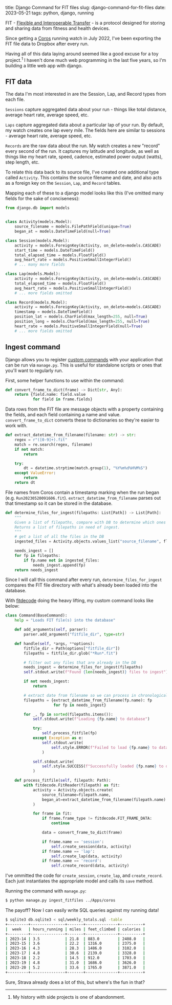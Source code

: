 title: Django Command for FIT files
slug: django-command-for-fit-files
date: 2023-05-21
tags: python, django, running

FIT - [Flexible and Interoperable Transfer](https://developer.garmin.com/fit/protocol/) - is a protocol designed for storing and sharing data from fitness and health devices.

Since getting a [Coros](https://coros.com/) running watch in July 2022, I've been exporting the FIT file data to Dropbox after every run.

Having all of this data laying around seemed like a good excuse for a toy project.<sup>1</sup> I haven't done much web programming in the last five years, so I'm building a little web app with django.

## FIT data

The data I'm most interested in are the Session, Lap, and Record types from each file.

`Sessions` capture aggregated data about your run - things like total distance, average heart rate, average speed, etc.

`Laps` capture aggregated data about a particular lap of your run. By default, my watch creates one lap every mile. The fields here are similar to sessions - average heart rate, average speed, etc.

`Records` are the raw data about the run. My watch creates a new "record" every second of the run. It captures my latitude and longitude, as well as things like my heart rate, speed, cadence, estimated power output (watts), step length, etc.

To relate this data back to its source file, I've created one additional type called `Activity`. This contains the source filename and date, and also acts as a foreign key on the `Session`, `Lap`, and `Record` tables.

Mapping each of these to a django model looks like this (I've omitted many fields for the sake of conciseness):

```python
from django.db import models


class Activity(models.Model):
    source_filename = models.FilePathField(unique=True)
    began_at = models.DateTimeField(null=True)

class Session(models.Model):
    activity = models.ForeignKey(Activity, on_delete=models.CASCADE)
    start_time = models.DateTimeField()
    total_elapsed_time = models.FloatField()
    avg_heart_rate = models.PositiveSmallIntegerField()
    # ... many more fields

class Lap(models.Model):
    activity = models.ForeignKey(Activity, on_delete=models.CASCADE)
    total_elapsed_time = models.FloatField()
    avg_heart_rate = models.PositiveSmallIntegerField()
    # ... more fields omitted

class Record(models.Model):
    activity = models.ForeignKey(Activity, on_delete=models.CASCADE)
    timestamp = models.DateTimeField()
    position_lat = models.CharField(max_length=255, null=True)
    position_long = models.CharField(max_length=255, null=True)
    heart_rate = models.PositiveSmallIntegerField(null=True)
    # ... more fields omitted
```

## Ingest command

Django allows you to register [custom commands](https://django.readthedocs.io/en/stable/howto/custom-management-commands.html#module-django.core.management) with your application that can be run via `manage.py`. This is useful for standalone scripts or ones that you'll want to regularly run.


First, some helper functions to use within the command:

```python
def convert_frame_to_dict(frame) -> Dict[str, Any]:
    return {field.name: field.value
            for field in frame.fields}
```
Data rows from the FIT file are message objects with a property containing the fields, and each field containing a name and value. `convert_frame_to_dict` converts these to dictionaries so they're easier to work with.


```python
def extract_datetime_from_filename(filename: str) -> str:
    regex = r"([0-9]+).fit"
    match = re.search(regex, filename)
    if not match:
        return

    try:
        dt = datetime.strptime(match.group(1), "%Y%m%d%H%M%S")
    except ValueError:
        return
    return dt
```
File names from Coros contain a timestamp marking when the run began (e.g. `Run20230520091606.fit`). `extract_datetime_from_filename` parses out that timestamp so it can be stored in the database.

```python
def determine_files_for_ingest(filepaths: List[Path]) -> List[Path]:
    """
    Given a list of filepaths, compare with DB to determine which ones should be ingested.
    Returns a list of filepaths in need of ingest.
    """
    # get a list of all the files in the DB
    ingested_files = Activity.objects.values_list("source_filename", flat=True)

    needs_ingest = []
    for fp in filepaths:
        if fp.name not in ingested_files:
            needs_ingest.append(fp)
    return needs_ingest
```
Since I will call this command after every run, `determine_files_for_ingest` compares the FIT file directory with what's already been loaded into the database.

With [fitdecode](https://github.com/polyvertex/fitdecode) doing the heavy lifting, my custom command looks like below:

```python
class Command(BaseCommand):
    help = "Loads FIT file(s) into the database"

    def add_arguments(self, parser):
        parser.add_argument("fitfile_dir", type=str)

    def handle(self, *args, **options):
        fitfile_dir = Path(options["fitfile_dir"])
        filepaths = fitfile_dir.glob("*Run*.fit")

        # filter out any files that are already in the DB
        needs_ingest = determine_files_for_ingest(filepaths)
        self.stdout.write(f"Found {len(needs_ingest)} files to ingest")

        if not needs_ingest:
            return

        # extract date from filename so we can process in chronological order
        filepaths = {extract_datetime_from_filename(fp.name): fp
                     for fp in needs_ingest}

        for _, fp in sorted(filepaths.items()):
            self.stdout.write(f"Loading {fp.name} to database")

            try:
                self.process_fitfile(fp)
            except Exception as e:
                self.stdout.write(
                    self.style.ERROR(f"Failed to load {fp.name} to database", e)
                )

            self.stdout.write(
                self.style.SUCCESS(f"Successfully loaded {fp.name} to database")
            )

    def process_fitfile(self, filepath: Path):
        with fitdecode.FitReader(filepath) as fit:
            activity = Activity.objects.create(
                source_filename=filepath.name,
                began_at=extract_datetime_from_filename(filepath.name)
            )

            for frame in fit:
                if frame.frame_type != fitdecode.FIT_FRAME_DATA:
                    continue

                data = convert_frame_to_dict(frame)

                if frame.name == 'session':
                    self.create_session(data, activity)
                if frame.name == 'lap':
                    self.create_lap(data, activity)
                if frame.name == 'record':
                    self.create_record(data, activity)
```
I've ommitted the code for `create_session`, `create_lap`, and `create_record`. Each just instantiates the appropriate model and calls its `save` method.

Running the command with `manage.py`:
```bash
$ python manage.py ingest_fitfiles ../Apps/coros
```

The payoff? Now I can easily write SQL queries against my running data!

```bash
$ sqlite3 db.sqlite3 < sql/weekly_totals.sql -table
+---------+---------------+-------+--------------+----------+
|  week   | hours_running | miles | feet_climbed | calories |
+---------+---------------+-------+--------------+----------+
| 2023-14 | 3.5           | 21.8  | 883.0        | 2408.0   |
| 2023-15 | 3.6           | 22.2  | 1316.0       | 2375.0   |
| 2023-16 | 4.3           | 28.3  | 1486.0       | 3102.0   |
| 2023-17 | 4.8           | 30.6  | 2139.0       | 3328.0   |
| 2023-18 | 2.2           | 14.5  | 912.0        | 1703.0   |
| 2023-19 | 4.8           | 31.0  | 1686.0       | 3626.0   |
| 2023-20 | 5.2           | 33.6  | 1765.0       | 3871.0   |
+---------+---------------+-------+--------------+----------+
```

Sure, Strava already does a lot of this, but where's the fun in that?

<hr>

1. My history with side projects is one of abandonment.